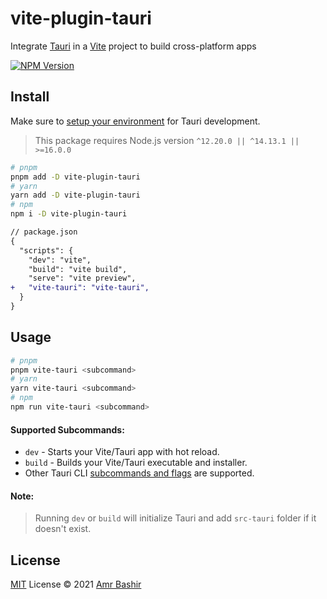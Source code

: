 # vite-plugin-tauri

Integrate [Tauri](https://github.com/tauri-apps/tauri) in a [Vite](https://github.com/vitejs/vite) project to build cross-platform apps

[![NPM Version](https://img.shields.io/npm/v/vite-plugin-tauri)](https://www.npmjs.com/package/vite-plugin-tauri)

## Install

Make sure to [setup your environment](https://tauri.studio/en/docs/getting-started/intro#setting-up-your-environment) for Tauri development.

> This package requires Node.js version `^12.20.0 || ^14.13.1 || >=16.0.0`

```sh
# pnpm
pnpm add -D vite-plugin-tauri
# yarn
yarn add -D vite-plugin-tauri
# npm
npm i -D vite-plugin-tauri
```
```diff
// package.json
{
  "scripts": {
    "dev": "vite",
    "build": "vite build",
    "serve": "vite preview",
+   "vite-tauri": "vite-tauri",
  }
}
```

## Usage

```sh
# pnpm
pnpm vite-tauri <subcommand>
# yarn
yarn vite-tauri <subcommand>
# npm
npm run vite-tauri <subcommand>
```
#### Supported Subcommands:
- `dev` - Starts your Vite/Tauri app with hot reload.
- `build` - Builds your Vite/Tauri executable and installer.
- Other Tauri CLI [subcommands and flags](https://github.com/tauri-apps/tauri/blob/dev/tooling/cli.rs/src/cli.yml) are supported.


#### Note:
> Running `dev` or `build` will initialize Tauri and add `src-tauri` folder if it doesn't exist.

## License

[MIT](./LICENSE) License © 2021 [Amr Bashir](https://github.com/amrbashir)
